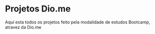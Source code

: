 
# Projetos Dio.me

Aqui esta todos os projetos feito pela modalidade de estudos Bootcamp, atravez da Dio.me 

